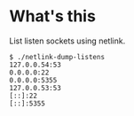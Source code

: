 # What's this

List listen sockets using netlink.

```
$ ./netlink-dump-listens
127.0.0.54:53
0.0.0.0:22
0.0.0.0:5355
127.0.0.53:53
[::]:22
[::]:5355
```
